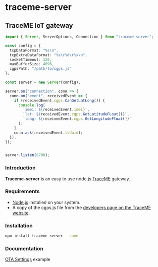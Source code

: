 # traceme-server

## TraceME IoT gateway


```typescript
import { Server, ServerOptions, Connection } from "traceme-server";

const config = {
  tcpDataFormat: "%s\n",
  tcpExtraDataFormat: "%s\r%d\r%x\n",
  socketTimeout: 120,
  maxBufferSize: 4096,
  cgpsPath: "/path/to/cgps.js"
};

const server = new Server(config);

server.on("connection", conn => {
  conn.on("event", receivedEvent => {
    if (receivedEvent.cgps.CanGetLatLong()) {
      console.log(
        `imei: ${receivedEvent.imei}`,
        `lat: ${receivedEvent.cgps.GetLatitudeFLoat()}`,
        `long: ${receivedEvent.cgps.GetLongitudeFloat()}`
      );
    }
    conn.ack(receivedEvent.tsUuid);
  });
});


server.listen(6700);
```

### Introduction

**Traceme-server** is an easy to use node.js [TraceME](https://trace.me/) gateway.

### Requirements

 - [Node.js](https://nodejs.org/en/) installed on your system.
 - A copy of the cgps.js file from the [developers page on the TraceME website](https://trace.me/index.asp?page=devinfo).

### Installation

```bash
npm install traceme-server --save
```

### Documentation

[OTA Settings](docs/ota-settings.md) example
